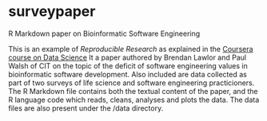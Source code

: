 surveypaper
===========

R Markdown paper on Bioinformatic Software Engineering


This is an example of *Reproducible Research* as explained in the [Coursera course on Data Science](https://www.coursera.org/course/repdata)
It a paper authored by Brendan Lawlor and Paul Walsh of CIT on the topic of the deficit
of software engineering values in bioinformatic software development. Also included are data collected as part of two surveys of 
life science and software engineering practicioners. 
The R Markdown file contains both the textual content of the paper, and the R language code which reads, cleans, analyses and plots
the data. The data files are also present under the /data directory.
